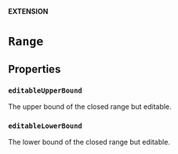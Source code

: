 **EXTENSION**

# `Range`

## Properties
### `editableUpperBound`

The upper bound of the closed range but editable.

### `editableLowerBound`

The lower bound of the closed range but editable.
